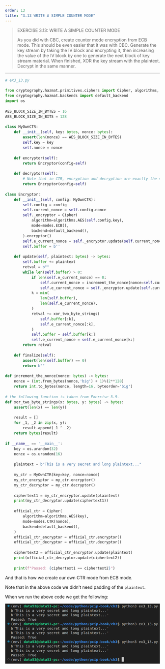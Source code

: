 ```yaml
---
order: 13
title: "3.13 WRITE A SIMPLE COUNTER MODE"
---
```


> EXERCISE 3.13: WRITE A SIMPLE COUNTER MODE 
> 
> As you did with CBC, create counter mode encryption from ECB mode. This 
> should be even easier that it was with CBC. Generate the key stream 
> by taking the IV block and encrypting it, then increasing the value of 
> the IV block by one to generate the next block of key stream material. When 
> finished, XOR the key stream with the plaintext. Decrypt in the same manner. 

--------------------------------

```python
# ex3_13.py 

from cryptography.hazmat.primitives.ciphers import Cipher, algorithms, modes
from cryptography.hazmat.backends import default_backend
import os 

AES_BLOCK_SIZE_IN_BYTES = 16
AES_BLOCK_SIZE_IN_BITS = 128

class MyOwnCTR:
    def __init__(self, key: bytes, nonce: bytes): 
        assert(len(nonce) == AES_BLOCK_SIZE_IN_BYTES)
        self.key = key 
        self.nonce = nonce 

    def encryptor(self): 
        return Encryptor(config=self) 
    
    def decryptor(self): 
        # Note that in CTR, encryption and decryption are exactly the same operations. 
        return Encryptor(config=self)
    
class Encryptor: 
    def __init__(self, config: MyOwnCTR):  
        self.config = config 
        self.current_nonce = self.config.nonce
        self._encryptor = Cipher(
            algorithm=algorithms.AES(self.config.key), 
            mode=modes.ECB(), 
            backend=default_backend(),
        ).encryptor()
        self.e_current_nonce = self._encryptor.update(self.current_nonce)
        self.buffer = b''

    def update(self, plaintext: bytes) -> bytes: 
        self.buffer += plaintext
        retval = b""  
        while len(self.buffer) > 0:
            if len(self.e_current_nonce) == 0: 
                self.current_nonce = increment_the_nonce(nonce=self.current_nonce)
                self.e_current_nonce = self._encryptor.update(self.current_nonce)
            k = min(
                len(self.buffer), 
                len(self.e_current_nonce),
            )
            retval += xor_two_byte_strings(
                self.buffer[:k],
                self.e_current_nonce[:k],
            )
            self.buffer = self.buffer[k:]
            self.e_current_nonce = self.e_current_nonce[k:]
        return retval
    
    def finalize(self): 
        assert(len(self.buffer) == 0)
        return b"" 

def increment_the_nonce(nonce: bytes) -> bytes: 
    nonce = (int.from_bytes(nonce,'big') + 1)%(2**128)
    return int.to_bytes(nonce, length=16, byteorder='big')

# the following function is taken from Exercise 3.9. 
def xor_two_byte_strings(x: bytes, y: bytes) -> bytes: 
    assert(len(x) == len(y))
    
    result = []
    for _1, _2 in zip(x, y): 
        result.append(_1 ^ _2)
    return bytes(result)

if __name__ == '__main__': 
    key = os.urandom(32) 
    nonce = os.urandom(16) 

    plaintext = b"This is a very secret and long plaintext..."

    my_ctr = MyOwnCTR(key=key, nonce=nonce) 
    my_ctr_encryptor = my_ctr.encryptor()
    my_ctr_decryptor = my_ctr.decryptor()

    ciphertext1 = my_ctr_encryptor.update(plaintext)
    print(my_ctr_decryptor.update(ciphertext1))

    official_ctr = Cipher(
        algorithm=algorithms.AES(key), 
        mode=modes.CTR(nonce),
        backend=default_backend(),
    )
    official_ctr_encryptor = official_ctr.encryptor()
    official_ctr_decryptor = official_ctr.decryptor()

    ciphertext2 = official_ctr_encryptor.update(plaintext) 
    print(official_ctr_decryptor.update(ciphertext2))

    print(f"Passed: {ciphertext1 == ciphertext2}")
```

And that is how we create our own CTR mode from ECB mode. 

Note that in the above code we didn't need padding of the `plaintext`.

When we run the above code we get the following: 

<img src="ex3_13_fig1.png">